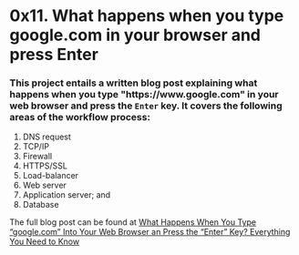 <h1>0x11. What happens when you type google.com in your browser and press Enter</h1>

<h3>This project entails a written blog post explaining what happens when you type "https://www.google.com" in your web browser and press the <code>Enter</code> key. It covers the following areas of the workflow process:</h3>
<ol>
<li>DNS request</li>
<li>TCP/IP</li>
<li>Firewall</li>
<li>HTTPS/SSL</li>
<li>Load-balancer</li>
<li>Web server</li>
<li>Application server; and</li>
<li>Database</li>
</ol>
The full blog post can be found at <a href="https://medium.com/@adinlewakoyejo/what-happens-when-you-type-google-com-d7c17a317740">What Happens When You Type “google.com” Into Your Web Browser an Press the “Enter” Key? Everything You Need to Know</a>
